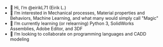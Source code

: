 - 👋 Hi, I’m @eirikL71 (Eirik L.)
- 👀 I’m interested in Mechanical processes, Material properties and Behaviors, Machine Learning, and what many would simply call "Magic"
- 🌱 I’m currently learning (or relearning) Python 3, SolidWorks Assemblies, Adobe Editor, and 3DF
- 💞️ I’m looking to collaborate on programming languages and CADD modeling

<!---
eirikL71/eirikL71 is a ✨ special ✨ repository because its `README.md` (this file) appears on your GitHub profile.
You can click the Preview link to take a look at your changes.
--->

